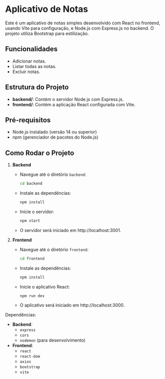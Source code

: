 # Aplicativo de Notas

Este é um aplicativo de notas simples desenvolvido com React no frontend, usando Vite para configuração, e Node.js com Express.js no backend. O projeto utiliza Bootstrap para estilização.

## Funcionalidades

- Adicionar notas.
- Listar todas as notas.
- Excluir notas.

## Estrutura do Projeto

- **backend/**: Contém o servidor Node.js com Express.js.
- **frontend/**: Contém a aplicação React configurada com Vite.

## Pré-requisitos

- Node.js instalado (versão 14 ou superior)
- npm (gerenciador de pacotes do Node.js)

## Como Rodar o Projeto

1. **Backend**

   - Navegue até o diretório `backend`:
     ```bash
     cd backend
     ```
   - Instale as dependências:
     ```bash
     npm install
     ```
   - Inicie o servidor:
     ```bash
     npm start
     ```
   - O servidor será iniciado em http://localhost:3001.

2. **Frontend**
   - Navegue até o diretório `frontend`:
     ```bash
     cd frontend
     ```
   - Instale as dependências:
     ```bash
     npm install
     ```
   - Inicie o aplicativo React:
     ```bash
     npm run dev
     ```
   - O aplicativo será iniciado em http://localhost:3000.

Dependências:

- **Backend**:
  - `express`
  - `cors`
  - `nodemon` (para desenvolvimento)
- **Frontend**:
  - `react`
  - `react-dom`
  - `axios`
  - `bootstrap`
  - `vite`
